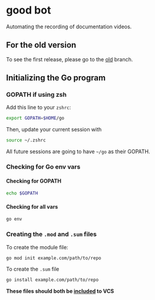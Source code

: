 # good bot
Automating the recording of documentation videos.

## For the old version

To see the first release, please go to the
[old](https://github.com/TrickyTroll/good-bot/tree/old) branch.

## Initializing the Go program

### GOPATH if using zsh

Add this line to your `zshrc`:

```zsh
export GOPATH=$HOME/go
```

Then, update your current session with

```zsh
source ~/.zshrc
```

All future sessions are going to have `~/go` as their GOPATH.

### Checking for Go env vars

#### Checking for GOPATH

```zsh
echo $GOPATH
```

#### Checking for all vars

```zsh
go env
```

### Creating the `.mod` and `.sum` files

To create the module file:

```zsh
go mod init example.com/path/to/repo
```

To create the `.sum` file

```zsh
go install example.com/path/to/repo
```

**These files should both be [included](https://golang.org/doc/code.html) to VCS**
